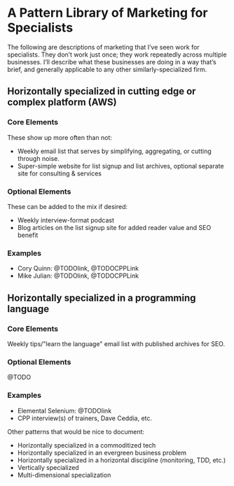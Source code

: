 # A Pattern Library of Marketing for Specialists

The following are descriptions of marketing that I’ve seen work for specialists. They don’t work just once; they work repeatedly across multiple businesses. I’ll describe what these businesses are doing in a way that’s brief, and generally applicable to any other similarly-specialized firm.

## Horizontally specialized in cutting edge or complex platform (AWS)
### Core Elements

These show up more often than not:

* Weekly email list that serves by simplifying, aggregating, or cutting through noise. 
* Super-simple website for list signup and list archives, optional separate site for consulting & services

### Optional Elements

These can be added to the mix if desired:

* Weekly interview-format podcast
* Blog articles on the list signup site for added reader value and SEO benefit

### Examples

* Cory Quinn: @TODOlink, @TODOCPPLink
* Mike Julian: @TODOlink, @TODOCPPLink

## Horizontally specialized in a programming language
### Core Elements

Weekly tips/"learn the language" email list with published archives for SEO.

### Optional Elements

@TODO

### Examples


* Elemental Selenium: @TODOlink
* CPP interview(s) of trainers, Dave Ceddia, etc.


Other patterns that would be nice to document:

* Horizontally specialized in a commoditized tech
* Horizontally specialized in an evergreen business problem
* Horizontally specialized in a horizontal discipline (monitoring, TDD, etc.)
* Vertically specialized
* Multi-dimensional specialization